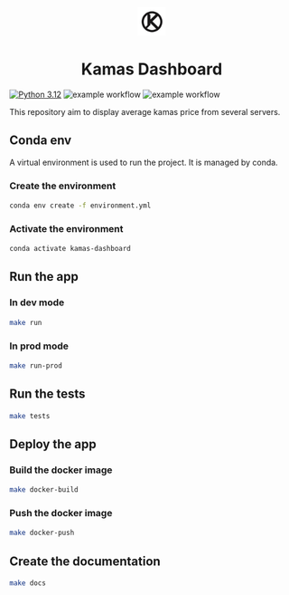 <div style="text-align: center;">
<img src="src/assets/logo.jpeg" alt="logo" width="50" height="50">
<h1 style="text-align: center;">Kamas Dashboard</h1>
</div>

[![Python 3.12](https://img.shields.io/badge/python-3.12-blue.svg)](https://www.python.org/downloads/release/python-360/)
![example workflow](https://github.com/clementraoulastek/kamas_dashboard/actions/workflows/dev-continuous-integration.yml/badge.svg)
![example workflow](https://github.com/clementraoulastek/kamas_dashboard/actions/workflows/publish-ghcr.yaml/badge.svg)


This repository aim to display average kamas price from several servers.

## Conda env

A virtual environment is used to run the project. It is managed by conda.

### Create the environment

```bash
conda env create -f environment.yml
```

### Activate the environment

```bash
conda activate kamas-dashboard
```

## Run the app 

### In dev mode
```bash
make run
```

### In prod mode

```bash
make run-prod
```

## Run the tests

```bash
make tests
```

## Deploy the app

### Build the docker image

```bash
make docker-build
```

### Push the docker image

```bash
make docker-push
```

## Create the documentation

```bash
make docs
```




